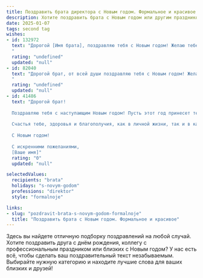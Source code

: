 ```yaml
---
title: Поздравить брата директора с Новым годом. Формальное и красивое
description: Хотите поздравить брата с Новым годом или другим праздником? Наш ИИ создаст незабываемое поздравление, а вы обязательно выделитесь среди других.  
date: 2025-01-07
tags: second tag
wishes:
- id: 132972
  text: "Дорогой [Имя брата], поздравляю тебя с Новым годом! Желаю тебе в новом году новых профессиональных успехов на посту директора, реализации всех амбициозных планов и благополучия во всех сферах жизни. Пусть наступающий год принесет тебе крепкое здоровье, счастье и  уверенность в завтрашнем дне.  С Новым годом!
  "
  rating: "undefined"
  updated: "null"
- id: 82040
  text: "Дорогой брат, от всей души поздравляю тебя с Новым годом! Желаю тебе в наступающем году новых высот в твоей карьере директора, благополучия, процветания и, конечно же, крепкого здоровья! Пусть этот год принесет тебе множество ярких моментов и исполнит все твои самые сокровенные мечты. С Новым годом!
  "
  rating: "undefined"
  updated: "null"
- id: 41486
  text: "Дорогой брат!
  
  Поздравляю тебя с наступающим Новым годом! Пусть этот год принесет тебе новые профессиональные достижения, успехи в работе и множество ярких моментов. Желаю, чтобы каждый день дарил вдохновение, а все начинания завершаются триумфом.
  
  Счастья тебе, здоровья и благополучия, как в личной жизни, так и в карьере. Пусть в твоем доме всегда царят радость и гармония, а на работе — атмосфера поддержки и взаимопонимания.
  
  С Новым годом!
  
  С искренними пожеланиями,
  [Ваше имя]"
  rating: "0"
  updated: "null"

selectedValues:
  recipients: "brata"
  holidays: "s-novym-godom"
  professions: "direktor"
  style: "formalnoje"

links:
- slug: "pozdravit-brata-s-novym-godom-formalnoje"
  title: "Поздравить брата с Новым годом. Формальное и красивое"
---
```


Здесь вы найдете отличную подборку поздравлений на любой случай. 
Хотите поздравить друга с днём рождения, коллегу с профессиональным праздником или близких с Новым годом? У нас есть всё, чтобы сделать ваш поздравительный текст незабываемым. Выбирайте нужную категорию и находите лучшие слова для ваших близких и друзей!
